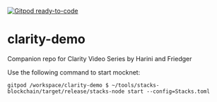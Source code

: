 [![Gitpod ready-to-code](https://img.shields.io/badge/Gitpod-ready--to--code-blue?logo=gitpod)](https://gitpod.io/#https://github.com/friedger/clarity-demo)

# clarity-demo
Companion repo for Clarity Video Series by Harini and Friedger

Use the following command to start mocknet:
```
gitpod /workspace/clarity-demo $ ~/tools/stacks-blockchain/target/release/stacks-node start --config=Stacks.toml
```

